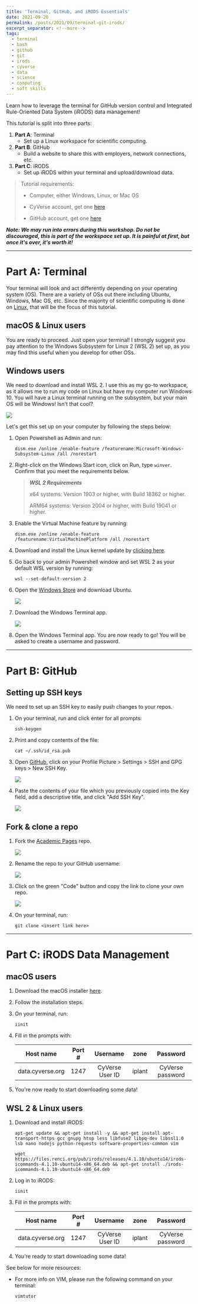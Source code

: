 ```yaml
---
title: 'Terminal, GitHub, and iRODS Essentials'
date: 2021-09-20
permalink: /posts/2021/09/terminal-git-irods/
excerpt_separator: <!--more-->
tags:
  - terminal
  - bash
  - github
  - git 
  - irods
  - cyverse
  - data
  - science
  - computing
  - soft skills
---
```


Learn how to leverage the terminal for GitHub version control and Integrated Rule-Oriented Data System (iRODS) data management!
<!--more-->
This tutorial is split into three parts: 
1. **Part A**: Terminal 
   * Set up a Linux workspace for scientific computing. 
2. **Part B**: GitHub
   * Build a website to share this with employers, network connections, etc. 
3. **Part C**: iRODS
   * Set up iRODS within your terminal and upload/download data.  

> Tutorial requirements: 
> 
> * Computer, either Windows, Linux, or Mac OS
> 
> * CyVerse account, get one [here](https://user.cyverse.org/register)
> 
> * GitHub account, get one [here](https://github.com/signup?ref_cta=Sign+up&ref_loc=header+logged+out&ref_page=%2F&source=header-home)

***Note: We may run into errors during this workshop. Do not be discouraged, this is part of the workspace set up. It is painful at first, but once it's over, it's worth it!***

---

# Part A: Terminal

Your terminal will look and act differently depending on your operating system (OS). There are a variety of OSs out there including Ubuntu, Windows, Mac OS, etc. Since the majority of scientific computing is done on [Linux](https://www.linux.org/), that will be the focus of this tutorial. 

## macOS & Linux users

You are ready to proceed. Just open your terminal! I strongly suggest you pay attention to the Windows Subsystem for Linux 2 (WSL 2) set up, as you may find this useful when you develop for other OSs. 

## Windows users

We need to download and install WSL 2. I use this as my go-to workspace, as it allows me to run my code on Linux but have my computer run Windows 10. You will have a Linux terminal running on the subsystem, but your main OS will be Windows! Isn't that cool?

![](/images/wsl2_example.png)

Let's get this set up on your computer by following the steps below:

1. Open Powershell as Admin and run:

    ```
    dism.exe /online /enable-feature /featurename:Microsoft-Windows-Subsystem-Linux /all /norestart
    ```

2. Right-click on the Windows Start icon, click on Run, type ```winver```. Confirm that you meet the requirements below.

    > ***WSL 2 Requirements***
    >
    > x64 systems: Version 1903 or higher, with Build 18362 or higher.
    >
    > ARM64 systems: Version 2004 or higher, with Build 19041 or higher.

3. Enable the Virtual Machine feature by running:

    ```
    dism.exe /online /enable-feature /featurename:VirtualMachinePlatform /all /norestart
    ```

4. Download and install the Linux kernel update by [clicking here](https://wslstorestorage.blob.core.windows.net/wslblob/wsl_update_x64.msi).
5. Go back to your admin Powershell window and set WSL 2 as your default WSL version by running:

    ```
    wsl --set-default-version 2
    ```

6. Open the [Windows Store](https://aka.ms/wslstore) and download Ubuntu.
   
    ![](/images/ms_store_ubuntu.png)

7. Download the Windows Terminal app.
   
    ![](/images/ms_store_terminal.png)

8. Open the Windows Terminal app. You are now ready to go! You will be asked to create a username and password. 

---

# Part B: GitHub

## Setting up SSH keys

We need to set up an SSH key to easily push changes to your repos.

1. On your terminal, run and click enter for all prompts:

    ```
    ssh-keygen
    ```

2. Print and copy contents of the file:

    ```
    cat ~/.ssh/id_rsa.pub
    ```

3. Open [GitHub](https://github.com/), click on your Profile Picture > Settings > SSH and GPG keys > New SSH Key.

    ![](/images/ssh_setup.png)

4. Paste the contents of your file which you previously copied into the Key field, add a descriptive title, and click "Add SSH Key".
   
    ![](/images/add_ssh.png)

## Fork & clone a repo

1. Fork the [Academic Pages](https://github.com/academicpages/academicpages.github.io) repo.

    ![](/images/fork_repo.png)

2. Rename the repo to your GitHub username:

    ![](/images/rename_repo.png)

3. Click on the green "Code" button and copy the link to clone your own repo.

    ![](/images/clone_repo.png)

4. On your terminal, run:

    ```
    git clone <insert link here>
    ```

---

# Part C: iRODS Data Management

## macOS users 

1. Download the macOS installer [here](https://cyverse.atlassian.net/wiki/download/attachments/241869823/cyverse-icommands-4.1.9.pkg?version=3&modificationDate=1472820029000&cacheVersion=1&api=v2).
2. Follow the installation steps. 
3. On your terminal, run: 
   
    ```
    iinit
    ```

4. Fill in the prompts with:
    
    |Host name|Port #|Username|zone|Password|
    |:--------------:|:--:|:-------------:|:----:|:--------------:|
    |data.cyverse.org|1247|CyVerse User ID|iplant|CyVerse password|

5. You're now ready to start downloading some data! 

## WSL 2 & Linux users 

1. Download and install iRODS:

    ```
    apt-get update && apt-get install -y && apt-get install apt-transport-https gcc gnupg htop less libfuse2 libpq-dev libssl1.0 lsb nano nodejs python-requests software-properties-common vim
    ```

    ```
    wget https://files.renci.org/pub/irods/releases/4.1.10/ubuntu14/irods-icommands-4.1.10-ubuntu14-x86_64.deb && apt-get install ./irods-icommands-4.1.10-ubuntu14-x86_64.deb
    ```

2. Log in to iRODS:
   
    ```
    iinit
    ```

3. Fill in the prompts with:
    
    |Host name|Port #|Username|zone|Password|
    |:--------------:|:--:|:-------------:|:----:|:--------------:|
    |data.cyverse.org|1247|CyVerse User ID|iplant|CyVerse password|

4. You're ready to start downloading some data!

See below for more resources:
* For more info on VIM, please run the following command on your terminal: 
  
    ```
    vimtutor 
    ```
